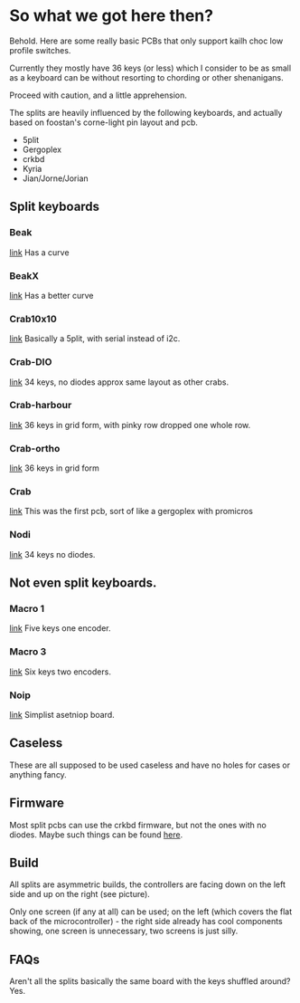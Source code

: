 # So what we got here then? 

Behold. Here are some really basic PCBs that only support kailh choc low profile switches.

Currently they mostly have 36 keys (or less) which I consider to be as small as a keyboard can be without resorting to chording or other shenanigans.

Proceed with caution, and a little apprehension.

The splits are heavily influenced by the following keyboards, and actually based on foostan's corne-light pin layout and pcb. 

* 5plit
* Gergoplex
* crkbd
* Kyria
* Jian/Jorne/Jorian

## Split keyboards

### Beak
[link](beak)
Has a curve

### BeakX
[link](beakX)
Has a better curve

### Crab10x10
[link](crab-10x10)
Basically a 5plit, with serial instead of i2c.

### Crab-DIO
[link](crab%20DIO)
34 keys, no diodes approx same layout as other crabs.

### Crab-harbour
[link](crab-harbour)
36 keys in grid form, with pinky row dropped one whole row.

### Crab-ortho
[link](crab-ortho)
36 keys in grid form

### Crab
[link](crab)
This was the first pcb, sort of like a gergoplex with promicros

### Nodi
[link](nodi)
34 keys no diodes.  

## Not even split keyboards.

### Macro 1
[link](macro1)
Five keys one encoder. 

### Macro 3
[link](macro1)
Six keys two encoders. 

### Noip
[link](noip)
Simplist asetniop board.


## Caseless

These are all supposed to be used caseless and have no holes for cases or anything fancy.

## Firmware


Most split pcbs can use the crkbd firmware, but not the ones with no diodes. Maybe such things can be found [here](qmk).

## Build

All splits are asymmetric builds, the controllers are facing down on the left side and up on the right (see picture).

Only one screen (if any at all) can be used; on the left (which covers the flat back of the microcontroller) - the right side already has cool components showing, one screen is unnecessary, two screens is just silly. 

## FAQs

Aren't all the splits basically the same board with the keys shuffled around? Yes.
